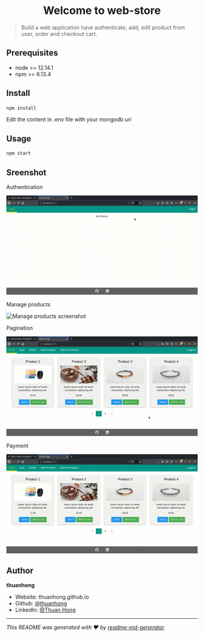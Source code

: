 <h1 align="center">Welcome to web-store</h1>

> Build a web application have authenticate, add, edit product from user, order and checkout cart.

## Prerequisites

* node >= 12.14.1
* npm >= 6.13.4

## Install

```sh
npm install
```

Edit the content in .env file with your mongodb uri

## Usage

```sh
npm start
```

## Sreenshot

Authentication

![Authentication screenshot](resource/authenticate.gif "Authentication")

Manage products

![Manage products screenshot](resource/manage.gif "Manage products")

Pagination

![Pagination screenshot](resource/pagination.gif "Pagination")

Payment

![Payment screenshot](resource/payment.gif "Payment")



## Author

  **thuanhong**
* Website: thuanhong.github.io
* Github: [@thuanhong](https://github.com/thuanhong)
* LinkedIn: [@Thuan Hong](https://www.linkedin.com/in/thuan-hong-48b22618b/)

***
_This README was generated with ❤️ by [readme-md-generator](https://github.com/kefranabg/readme-md-generator)_